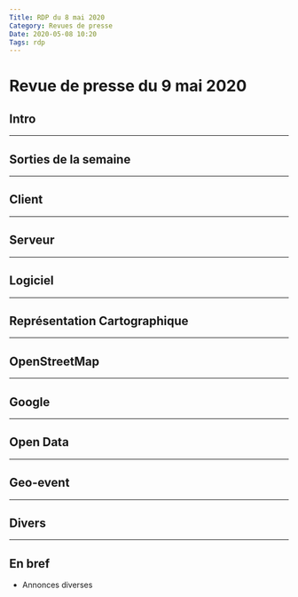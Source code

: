```yaml
---
Title: RDP du 8 mai 2020
Category: Revues de presse
Date: 2020-05-08 10:20
Tags: rdp
---
```


# Revue de presse du 9 mai 2020

## Intro

----

## Sorties de la semaine

----

## Client

----

## Serveur

----

## Logiciel

----

## Représentation Cartographique

----

## OpenStreetMap

----

## Google

----

## Open Data

----

## Geo-event

----

## Divers

----

## En bref

- Annonces diverses
